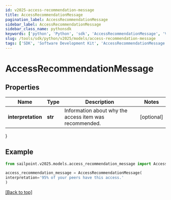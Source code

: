 ```yaml
---
id: v2025-access-recommendation-message
title: AccessRecommendationMessage
pagination_label: AccessRecommendationMessage
sidebar_label: AccessRecommendationMessage
sidebar_class_name: pythonsdk
keywords: ['python', 'Python', 'sdk', 'AccessRecommendationMessage', 'V2025AccessRecommendationMessage'] 
slug: /tools/sdk/python/v2025/models/access-recommendation-message
tags: ['SDK', 'Software Development Kit', 'AccessRecommendationMessage', 'V2025AccessRecommendationMessage']
---
```


# AccessRecommendationMessage


## Properties

Name | Type | Description | Notes
------------ | ------------- | ------------- | -------------
**interpretation** | **str** | Information about why the access item was recommended. | [optional] 
}

## Example

```python
from sailpoint.v2025.models.access_recommendation_message import AccessRecommendationMessage

access_recommendation_message = AccessRecommendationMessage(
interpretation='95% of your peers have this access.'
)

```
[[Back to top]](#) 

